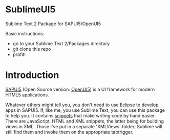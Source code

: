 SublimeUI5
==========

Sublime Text 2 Package for SAPUI5/OpenUI5

Basic instructions:

 - go to your Sublime Text 2/Packages directory
 - git clone this repo
 - profit!

Introduction
============

[SAPUI5](https://sapui5.hana.ondemand.com/sdk/) (Open Source version: [OpenUI5](sap.github.io/openui5/)) 
is a UI framework for modern HTML5 applications.  

Whatever others might tell you, you don't need to use Eclipse to develop apps in SAPUI5. If, like me, you
use Sublime Text, you can use this package to help you. It contains [snippets](http://docs.sublimetext.info/en/sublime-text-3/extensibility/snippets.html) that make writing code
by hand easier. There are JavaScript, HTML and XML snippets, the latter being for building views in XML. Those
I've put in a separate 'XMLViews' folder; Sublime will still find them and invoke them on the appropriate tabtrigger.
